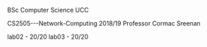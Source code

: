 BSc Computer Science UCC

CS2505---Network-Computing 2018/19
Professor Cormac Sreenan

lab02 - 20/20
lab03 - 20/20
